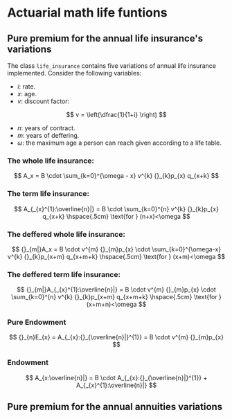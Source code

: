 # Actuarial math life funtions


## Pure premium for  the annual life insurance's variations

The class ``life_insurance`` contains five variations of annual life insurance implemented. Consider the following variables:

* $i$: rate.
* $x$: age.
* $v$: discount factor: 

$$
v = \left(\dfrac{1}{1+i} \right)
$$

* $n$: years of contract.
* $m$: years of deffering.
* $\omega$: the maximum age a person can reach given according to a life table.

### The whole life insurance: 
$$
A_x = B \cdot \sum_{k=0}^{\omega - x} v^{k} {}_{k}p_{x} q_{x+k}
$$

### The term life insurance:
$$
A_{_{x}^{1}:\overline{n}|} = B \cdot \sum_{k=0}^{n} v^{k} {}_{k}p_{x} q_{x+k} \hspace{.5cm} \text{for } (n+x)<\omega
$$

### The deffered whole life insurance:
$$
{}_{m|}A_x = B \cdot v^{m} {}_{m}p_{x}  \cdot \sum_{k=0}^{\omega-x} v^{k} {}_{k}p_{x+m} q_{x+m+k} \hspace{.5cm} \text{for } (x+m)<\omega
$$

### The deffered term life insurance:
$$
{}_{m|}A_{_{x}^{1}:\overline{n}|} = B \cdot v^{m} {}_{m}p_{x}  \cdot \sum_{k=0}^{n} v^{k} {}_{k}p_{x+m} q_{x+m+k} \hspace{.5cm} \text{for } (x+m+n)<\omega
$$

### Pure Endowment

$$
{}_{n}E_{x} = A_{_{x}:{}_{\overline{n}|}^{1}} = B \cdot v^{m} {}_{m}p_{x}
$$

### Endowment

$$
A_{x:\overline{n}|} = B \cdot A_{_{x}:{}_{\overline{n}|}^{1}} + A_{_{x}^{1}:\overline{n}|}
$$

## Pure premium for  the annual annuities variations

